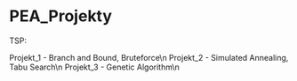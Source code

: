 # PEA_Projekty

TSP:

Projekt_1 - Branch and Bound, Bruteforce\n
Projekt_2 - Simulated Annealing, Tabu Search\n
Projekt_3 - Genetic Algorithm\n
